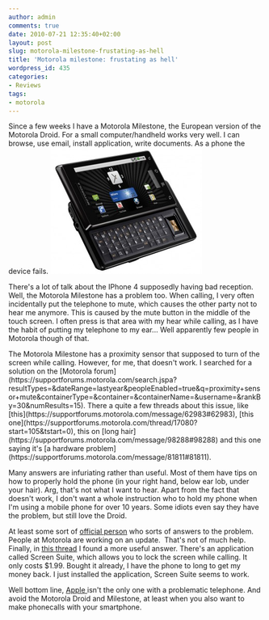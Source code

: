 ```yaml
---
author: admin
comments: true
date: 2010-07-21 12:35:40+02:00
layout: post
slug: motorola-milestone-frustating-as-hell
title: 'Motorola milestone: frustating as hell'
wordpress_id: 435
categories:
- Reviews
tags:
- motorola
---
```


Since a few weeks I have a Motorola Milestone, the European version of the Motorola Droid. For a small computer/handheld works very well. I can browse, use email, install application, write documents. As a phone the device fails.
[![](/wp-content/uploads/2010/07/Motorola-Milestone-2-300x250.jpg)](/wp-content/uploads/2010/07/Motorola-Milestone-2.jpg)

There's a lot of talk about the IPhone 4 supposedly having bad reception. Well, the Motorola Milestone has a problem too. When calling, I very often incidentally put the telephone to mute, which causes the other party not to hear me anymore. This is caused by the mute button in the middle of the touch screen. I often press is that area with my hear while calling, as I have the habit of putting my telephone to my ear... Well apparently few people in Motorola though of that.

<!-- more --> The Motorola Milestone has a proximity sensor that supposed to turn of the screen while calling. However, for me, that doesn't work. I searched for a solution on the [Motorola forum](https://supportforums.motorola.com/search.jspa?resultTypes=&dateRange=lastyear&peopleEnabled=true&q=proximity+sensor+mute&containerType=&container=&containerName=&username=&rankBy=30&numResults=15). There a quite a few threads about this issue, like [this](https://supportforums.motorola.com/message/62983#62983), [this one](https://supportforums.motorola.com/thread/17080?start=105&tstart=0), this on [long hair](https://supportforums.motorola.com/message/98288#98288) and this one saying it's [a hardware problem](https://supportforums.motorola.com/message/81811#81811).
Many answers are infuriating rather than useful. Most of them have tips on how to properly hold the phone (in your right hand, below ear lob, under your hair). Arg, that's not what I want to hear. Apart from the fact that doesn't work, I don't want a whole instruction who to hold my phone when I'm using a mobile phone for over 10 years.
Some idiots even say they have the problem, but still love the Droid.

At least some sort of [official person](https://supportforums.motorola.com/people/Matt) who sorts of answers to the problem. People at Motorola are working on an update.  That's not of much help. Finally, in [this thread](https://supportforums.motorola.com/message/131040#131040) I found a more useful answer. There's an application called Screen Suite, which allows you to lock the screen while calling. It only costs $1.99. Bought it already, I have the phone to long to get my money back. I just installed the application, Screen Suite seems to work.

Well bottom line, [Apple ](http://www.apple.com/hotnews/openiphoneletter/)isn't the only one with a problematic telephone. And avoid the Motorola Droid and Milestone, at least when you also want to make phonecalls with your smartphone.
